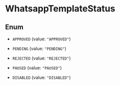 

# WhatsappTemplateStatus

## Enum


* `APPROVED` (value: `"APPROVED"`)

* `PENDING` (value: `"PENDING"`)

* `REJECTED` (value: `"REJECTED"`)

* `PAUSED` (value: `"PAUSED"`)

* `DISABLED` (value: `"DISABLED"`)



